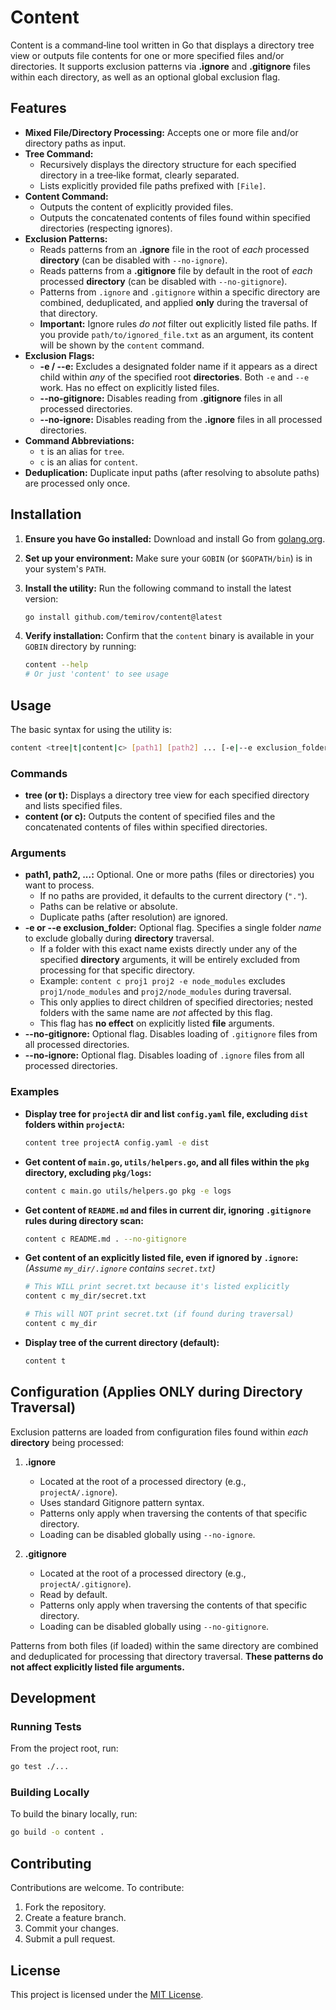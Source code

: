 # Content

Content is a command‑line tool written in Go that displays a directory tree view or outputs file contents for one or
more specified files and/or directories. It supports exclusion patterns via **.ignore** and **.gitignore** files within
each directory, as well as an optional global exclusion flag.

## Features

- **Mixed File/Directory Processing:** Accepts one or more file and/or directory paths as input.
- **Tree Command:**
    - Recursively displays the directory structure for each specified directory in a tree‑like format, clearly
      separated.
    - Lists explicitly provided file paths prefixed with `[File]`.
- **Content Command:**
    - Outputs the content of explicitly provided files.
    - Outputs the concatenated contents of files found within specified directories (respecting ignores).
- **Exclusion Patterns:**
    - Reads patterns from an **.ignore** file in the root of *each* processed **directory** (can be disabled with
      `--no-ignore`).
    - Reads patterns from a **.gitignore** file by default in the root of *each* processed **directory** (can be
      disabled with `--no-gitignore`).
    - Patterns from `.ignore` and `.gitignore` within a specific directory are combined, deduplicated, and applied
      **only** during the traversal of that directory.
    - **Important:** Ignore rules *do not* filter out explicitly listed file paths. If you provide
      `path/to/ignored_file.txt` as an argument, its content will be shown by the `content` command.
- **Exclusion Flags:**
    - **-e / --e:** Excludes a designated folder name if it appears as a direct child within *any* of the specified
      root **directories**. Both `-e` and `--e` work. Has no effect on explicitly listed files.
    - **--no-gitignore:** Disables reading from **.gitignore** files in all processed directories.
    - **--no-ignore:** Disables reading from the **.ignore** files in all processed directories.
- **Command Abbreviations:**
    - `t` is an alias for `tree`.
    - `c` is an alias for `content`.
- **Deduplication:** Duplicate input paths (after resolving to absolute paths) are processed only once.

## Installation

1. **Ensure you have Go installed:**
   Download and install Go from [golang.org](https://golang.org/dl/).

2. **Set up your environment:**
   Make sure your `GOBIN` (or `$GOPATH/bin`) is in your system's `PATH`.

3. **Install the utility:**
   Run the following command to install the latest version:

   ```bash
   go install github.com/temirov/content@latest
   ```

4. **Verify installation:**
   Confirm that the `content` binary is available in your `GOBIN` directory by running:

   ```bash
   content --help
   # Or just 'content' to see usage
   ```

## Usage

The basic syntax for using the utility is:

```bash
content <tree|t|content|c> [path1] [path2] ... [-e|--e exclusion_folder] [--no-gitignore] [--no-ignore]
```

### Commands

- **tree (or t):**
  Displays a directory tree view for each specified directory and lists specified files.
- **content (or c):**
  Outputs the content of specified files and the concatenated contents of files within specified directories.

### Arguments

- **path1, path2, ...:**
  Optional. One or more paths (files or directories) you want to process.
    - If no paths are provided, it defaults to the current directory (`"."`).
    - Paths can be relative or absolute.
    - Duplicate paths (after resolution) are ignored.
- **-e or --e exclusion_folder:**
  Optional flag. Specifies a single folder *name* to exclude globally during **directory** traversal.
    - If a folder with this exact name exists directly under any of the specified **directory** arguments, it will be
      entirely excluded from processing for that specific directory.
    - Example: `content c proj1 proj2 -e node_modules` excludes `proj1/node_modules` and `proj2/node_modules` during
      traversal.
    - This only applies to direct children of specified directories; nested folders with the same name are *not*
      affected by this flag.
    - This flag has **no effect** on explicitly listed **file** arguments.
- **--no-gitignore:**
  Optional flag. Disables loading of `.gitignore` files from all processed directories.
- **--no-ignore:**
  Optional flag. Disables loading of `.ignore` files from all processed directories.

### Examples

- **Display tree for `projectA` dir and list `config.yaml` file, excluding `dist` folders within `projectA`:**

  ```bash
  content tree projectA config.yaml -e dist
  ```

- **Get content of `main.go`, `utils/helpers.go`, and all files within the `pkg` directory, excluding `pkg/logs`:**

  ```bash
  content c main.go utils/helpers.go pkg -e logs
  ```

- **Get content of `README.md` and files in current dir, ignoring `.gitignore` rules during directory scan:**

  ```bash
  content c README.md . --no-gitignore
  ```

- **Get content of an explicitly listed file, even if ignored by `.ignore`:**
  *(Assume `my_dir/.ignore` contains `secret.txt`)*

  ```bash
  # This WILL print secret.txt because it's listed explicitly
  content c my_dir/secret.txt

  # This will NOT print secret.txt (if found during traversal)
  content c my_dir
  ```

- **Display tree of the current directory (default):**

  ```bash
  content t
  ```

## Configuration (Applies ONLY during Directory Traversal)

Exclusion patterns are loaded from configuration files found within *each* **directory** being processed:

1. **.ignore**
    - Located at the root of a processed directory (e.g., `projectA/.ignore`).
    - Uses standard Gitignore pattern syntax.
    - Patterns only apply when traversing the contents of that specific directory.
    - Loading can be disabled globally using `--no-ignore`.

2. **.gitignore**
    - Located at the root of a processed directory (e.g., `projectA/.gitignore`).
    - Read by default.
    - Patterns only apply when traversing the contents of that specific directory.
    - Loading can be disabled globally using `--no-gitignore`.

Patterns from both files (if loaded) within the same directory are combined and deduplicated for processing that
directory traversal. **These patterns do not affect explicitly listed file arguments.**

## Development

### Running Tests

From the project root, run:

```bash
go test ./...
```

### Building Locally

To build the binary locally, run:

```bash
go build -o content .
```

## Contributing

Contributions are welcome. To contribute:

1. Fork the repository.
2. Create a feature branch.
3. Commit your changes.
4. Submit a pull request.

## License

This project is licensed under the [MIT License](LICENSE).